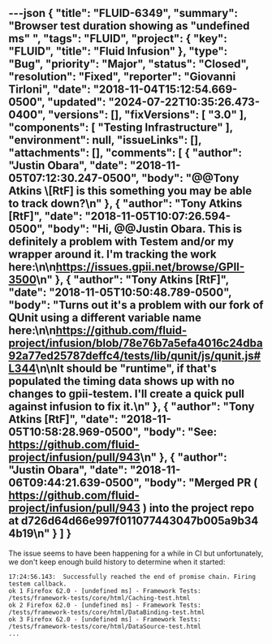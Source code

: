 ---json
{
  "title": "FLUID-6349",
  "summary": "Browser test duration showing as \"undefined ms\" ",
  "tags": "FLUID",
  "project": {
    "key": "FLUID",
    "title": "Fluid Infusion"
  },
  "type": "Bug",
  "priority": "Major",
  "status": "Closed",
  "resolution": "Fixed",
  "reporter": "Giovanni Tirloni",
  "date": "2018-11-04T15:12:54.669-0500",
  "updated": "2024-07-22T10:35:26.473-0400",
  "versions": [],
  "fixVersions": [
    "3.0"
  ],
  "components": [
    "Testing Infrastructure"
  ],
  "environment": null,
  "issueLinks": [],
  "attachments": [],
  "comments": [
    {
      "author": "Justin Obara",
      "date": "2018-11-05T07:12:30.247-0500",
      "body": "@@Tony Atkins \\[RtF] is this something you may be able to track down?\n"
    },
    {
      "author": "Tony Atkins [RtF]",
      "date": "2018-11-05T10:07:26.594-0500",
      "body": "Hi, @@Justin Obara.  This is definitely a problem with Testem and/or my wrapper around it.  I'm tracking the work here:\n\n<https://issues.gpii.net/browse/GPII-3500>\n"
    },
    {
      "author": "Tony Atkins [RtF]",
      "date": "2018-11-05T10:50:48.789-0500",
      "body": "Turns out it's a problem with our fork of QUnit using a different variable name here:\n\n<https://github.com/fluid-project/infusion/blob/78e76b7a5efa4016c24dba92a77ed25787deffc4/tests/lib/qunit/js/qunit.js#L344>\n\nIt should be \"runtime\", if that's populated the timing data shows up with no changes to gpii-testem.  I'll create a quick pull against infusion to fix it.\n"
    },
    {
      "author": "Tony Atkins [RtF]",
      "date": "2018-11-05T10:58:28.969-0500",
      "body": "See: <https://github.com/fluid-project/infusion/pull/943>\n"
    },
    {
      "author": "Justin Obara",
      "date": "2018-11-06T09:44:21.639-0500",
      "body": "Merged PR ( <https://github.com/fluid-project/infusion/pull/943> ) into the project repo at d726d64d66e997f011077443047b005a9b344b19\n"
    }
  ]
}
---
The issue seems to have been happening for a while in CI but unfortunately, we don't keep enough build history to determine when it started:

```
17:24:56.143:  Successfully reached the end of promise chain. Firing testem callback.
ok 1 Firefox 62.0 - [undefined ms] - Framework Tests: /tests/framework-tests/core/html/Caching-test.html
ok 2 Firefox 62.0 - [undefined ms] - Framework Tests: /tests/framework-tests/core/html/DataBinding-test.html
ok 3 Firefox 62.0 - [undefined ms] - Framework Tests: /tests/framework-tests/core/html/DataSource-test.html
...
```

        